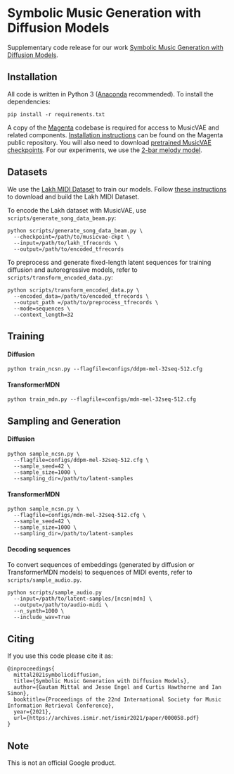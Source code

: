 # Symbolic Music Generation with Diffusion Models
Supplementary code release for our work [Symbolic Music Generation with Diffusion Models](https://archives.ismir.net/ismir2021/paper/000058.pdf).

## Installation
All code is written in Python 3 ([Anaconda](https://www.anaconda.com/) recommended). To install the dependencies:

```
pip install -r requirements.txt
```

A copy of the [Magenta](https://github.com/magenta/magenta) codebase is required for access to MusicVAE and related components. [Installation instructions](https://github.com/magenta/magenta#installation) can be found on the Magenta public repository. You will also need to download [pretrained MusicVAE checkpoints](https://github.com/magenta/magenta/tree/master/magenta/models/music_vae). For our experiments, we use the [2-bar melody model](https://storage.googleapis.com/magentadata/models/music_vae/checkpoints/cat-mel_2bar_big.tar).

## Datasets
We use the [Lakh MIDI Dataset](https://colinraffel.com/projects/lmd/) to train our models. Follow [these instructions](https://github.com/magenta/magenta/blob/master/magenta/scripts/README.md) to download and build the Lakh MIDI Dataset.


To encode the Lakh dataset with MusicVAE, use `scripts/generate_song_data_beam.py`:
```
python scripts/generate_song_data_beam.py \
  --checkpoint=/path/to/musicvae-ckpt \
  --input=/path/to/lakh_tfrecords \
  --output=/path/to/encoded_tfrecords
``` 

To preprocess and generate fixed-length latent sequences for training diffusion and autoregressive models, refer to `scripts/transform_encoded_data.py`:
```
python scripts/transform_encoded_data.py \
  --encoded_data=/path/to/encoded_tfrecords \
  --output_path =/path/to/preprocess_tfrecords \
  --mode=sequences \
  --context_length=32
```
## Training
#### Diffusion
```python train_ncsn.py --flagfile=configs/ddpm-mel-32seq-512.cfg```

#### TransformerMDN
```python train_mdn.py --flagfile=configs/mdn-mel-32seq-512.cfg```

## Sampling and Generation
#### Diffusion
```
python sample_ncsn.py \
  --flagfile=configs/ddpm-mel-32seq-512.cfg \
  --sample_seed=42 \
  --sample_size=1000 \
  --sampling_dir=/path/to/latent-samples 
```

#### TransformerMDN
```
python sample_ncsn.py \
  --flagfile=configs/mdn-mel-32seq-512.cfg \
  --sample_seed=42 \
  --sample_size=1000 \
  --sampling_dir=/path/to/latent-samples 
```

#### Decoding sequences
To convert sequences of embeddings (generated by diffusion or TransformerMDN models) to sequences of MIDI events, refer to `scripts/sample_audio.py`.

```
python scripts/sample_audio.py
  --input=/path/to/latent-samples/[ncsn|mdn] \
  --output=/path/to/audio-midi \
  --n_synth=1000 \
  --include_wav=True
```

## Citing
If you use this code please cite it as:

```
@inproceedings{
  mittal2021symbolicdiffusion,
  title={Symbolic Music Generation with Diffusion Models},
  author={Gautam Mittal and Jesse Engel and Curtis Hawthorne and Ian Simon},
  booktitle={Proceedings of the 22nd International Society for Music Information Retrieval Conference},
  year={2021},
  url={https://archives.ismir.net/ismir2021/paper/000058.pdf}
}
```

## Note
This is not an official Google product.
